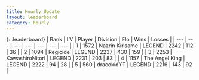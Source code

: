 ```yaml
---
title: Hourly Update
layout: leaderboard
category: hourly
---
```


{: .leaderboard}
| Rank | LV | Player | Division | Elo | Wins | Losses |
| --- | --- | --- | --- | --- | --- | --- |
| <span data-change="0">1</span> | 1572 | <span title="ID: 315148">Nazrin Kirisame</span> | LEGEND | <span data-change="0">2242</span> | <span data-change="0">112</span> | <span data-change="0">36</span> |
| <span data-change="3">2</span> | 1094 | <span title="ID: 353063">Regicide</span> | LEGEND | <span data-change="19">2237</span> | <span data-change="5">430</span> | <span data-change="0">159</span> |
| <span data-change="-1">3</span> | 2253 | <span title="ID: 164871">KawashiroNitori</span> | LEGEND | <span data-change="0">2231</span> | <span data-change="0">203</span> | <span data-change="0">83</span> |
| <span data-change="0">4</span> | 1157 | <span title="ID: 547162">The Angel King</span> | LEGEND | <span data-change="0">2222</span> | <span data-change="0">94</span> | <span data-change="0">28</span> |
| <span data-change="-2">5</span> | 560 | <span title="ID: 4106">dracokidYT</span> | LEGEND | <span data-change="-14">2216</span> | <span data-change="0">143</span> | <span data-change="1">92</span> |
